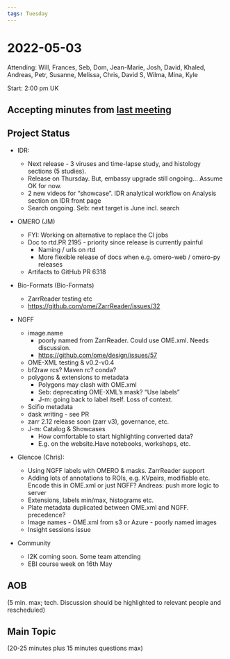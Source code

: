 ```yaml
---
tags: Tuesday
---
```


# 2022-05-03

Attending: Will, Frances, Seb, Dom, Jean-Marie, Josh, David, Khaled, Andreas, Petr, Susanne, Melissa, Chris, David S, Wilma, Mina, Kyle 

Start: 2:00 pm UK

## Accepting minutes from [last meeting](https://github.com/ome/meeting-minutes)

## Project Status

- IDR:
    - Next release - 3 viruses and time-lapse study, and histology sections (5 studies).
    - Release on Thursday. But, embassy upgrade still ongoing… Assume OK for now.
    - 2 new videos for “showcase”. IDR analytical workflow on Analysis section on IDR front page
    - Search ongoing. Seb: next target is June incl. search

- OMERO (JM)
    - FYI: Working on alternative to replace the CI jobs
    - Doc to rtd.PR 2195 - priority since release is currently painful
        - Naming / urls on rtd
        - More flexible release of docs when e.g. omero-web / omero-py releases
    - Artifacts to GitHub PR 6318

- Bio-Formats (Bio-Formats)
    - ZarrReader testing etc
    - https://github.com/ome/ZarrReader/issues/32

- NGFF
    - image.name 
        - poorly named from ZarrReader. Could use OME.xml. Needs discussion.
        - https://github.com/ome/design/issues/57
    - OME-XML testing & v0.2-v0.4
    - bf2raw rcs? Maven rc? conda?
    - polygons & extensions to metadata
        - Polygons may clash with OME.xml
        - Seb: deprecating OME-XML’s mask? “Use labels”
        - J-m: going back to label itself. Loss of context.
    - Scifio metadata
    - dask writing - see PR
    - zarr 2.12 release soon (zarr v3), governance, etc.
    - J-m: Catalog & Showcases
        - How comfortable to start highlighting converted data?
        - E.g. on the website.Have notebooks, workshops, etc.

- Glencoe (Chris):
    - Using NGFF labels with OMERO & masks. ZarrReader support
    - Adding lots of annotations to ROIs, e.g. KVpairs, modifiable etc. Encode this in OME.xml or just NGFF? Andreas: push more logic to server
    - Extensions, labels min/max, histograms etc.
    - Plate metadata duplicated between OME.xml and NGFF. precedence?
    - Image names - OME.xml from s3 or Azure - poorly named images
    - Insight sessions issue

- Community
    - I2K coming soon. Some team attending
    - EBI course week on 16th May

## AOB

(5 min. max; tech. Discussion should be highlighted to relevant people and rescheduled)

## Main Topic

(20-25 minutes plus 15 minutes questions max)
